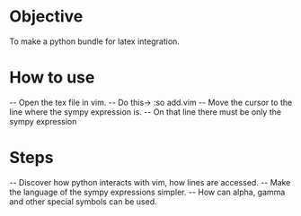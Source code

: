 # Objective
To make a python bundle for latex integration.

# How to use
-- Open the tex file in vim.
-- Do this-> :so add.vim
-- Move the cursor to the line where the sympy expression is.
-- On that line there must be only the sympy expression

# Steps
-- Discover how python interacts with vim, how lines are accessed.
-- Make the language of the sympy expressions simpler.
-- How can alpha, gamma and other special symbols can be used.
